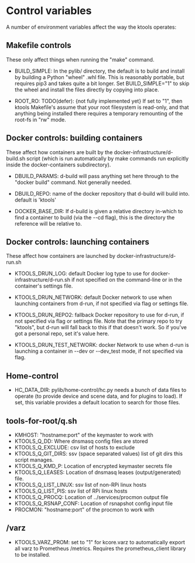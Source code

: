 
# Control variables

A number of environment variables affect the way the ktools operates:


## Makefile controls

These only affect things when running the "make" command.

- BUILD_SIMPLE: In the pylib/ directory, the default is to build and install
  by building a Python "wheel" .whl file.  This is reasonably portable, but
  requires pip3 and takes quite a bit longer.  Set BUILD_SIMPLE="1" to skip
  the wheel and install the files directly by copying into place.

- ROOT_RO: TODO(defer): {not fully implemented yet}
  If set to "1", then ktools Makefile's assume that your root filesystem is
  read-only, and that anything being installed there requires a temporary
  remounting of the root-fs in "rw" mode.


## Docker controls: building containers

These affect how containers are built by the docker-infrastructure/d-build.sh
script (which is run automatically by make commands run explicitly inside the
docker-containers subdirectory).

- DBUILD_PARAMS: d-build will pass anything set here through to the "docker
  build" command.  Not generally needed.

- DBUILD_REPO: name of the docker repository that d-build will build into.
  default is 'ktools'

- DOCKER_BASE_DIR: If d-build is given a relative directory in-which to find a
  container to build (via the --cd flag), this is the directory the reference
  will be relative to.


## Docker controls: launching containers

These affect how containers are launched by docker-infrastructure/d-run.sh

- KTOOLS_DRUN_LOG: default Docker log type to use for
  docker-infrastructure/d-run.sh if not specified on the command-line or in
  the container's settings file.

- KTOOLS_DRUN_NETWORK: default Docker network to use when launching containers
  from d-run, if not specified via flag or settings file.

- KTOOLS_DRUN_REPO2: fallback Docker repository to use for d-run, if not
  specified via flag or settings file.  Note that the primary repo to try
  "ktools", but d-run will fall back to this if that doesn't work.  So if
  you've got a personal repo, set it's value here.

- KTOOLS_DRUN_TEST_NETWORK: docker Network to use when d-run is launching a
  container in --dev or --dev_test mode, if not specified via flag.


## Home-control

- HC_DATA_DIR: pylib/home-control/hc.py needs a bunch of data files to operate
  (to provide device and scene data, and for plugins to load).  If set, this
  variable provides a default location to search for those files.


## tools-for-root/q.sh

- KMHOST: "hostname:port" of the keymaster to work with
- KTOOLS_Q_DD: Where dnsmasq config files are stored
- KTOOLS_Q_EXCLUDE: csv list of hosts to exclude
- KTOOLS_Q_GIT_DIRS: ssv (space separated values) list of git dirs this script manages.
- KTOOLS_Q_KMD_P: Location of encrypted keymaster secrets file
- KTOOLS_Q_LEASES: Location of dnsmasq leases (output/generated) file.
- KTOOLS_Q_LIST_LINUX: ssv list of non-RPi linux hosts
- KTOOLS_Q_LIST_PIS: ssv list of RPi linux hosts
- KTOOLS_Q_PROCQ:  Location of ../services/procmon output file
- KTOOLS_Q_RSNAP_CONF: Location of rsnapshot config input file
- PROCMON: "hostname:port" of the procmon to work with


## /varz

- KTOOLS_VARZ_PROM: set to "1" for kcore.varz to automatically export all
  varz to Prometheus /metrics.  Requires the prometheus_client library
  to be installed.


